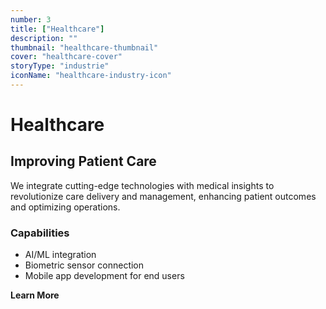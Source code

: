 ```yaml
---
number: 3
title: ["Healthcare"]
description: ""
thumbnail: "healthcare-thumbnail"
cover: "healthcare-cover"
storyType: "industrie"
iconName: "healthcare-industry-icon"
---
```


# Healthcare

## Improving Patient Care

We integrate cutting-edge technologies with medical insights to revolutionize care delivery and management, enhancing patient outcomes and optimizing operations.

### Capabilities

* AI/ML integration
* Biometric sensor connection
* Mobile app development for end users

**Learn More**